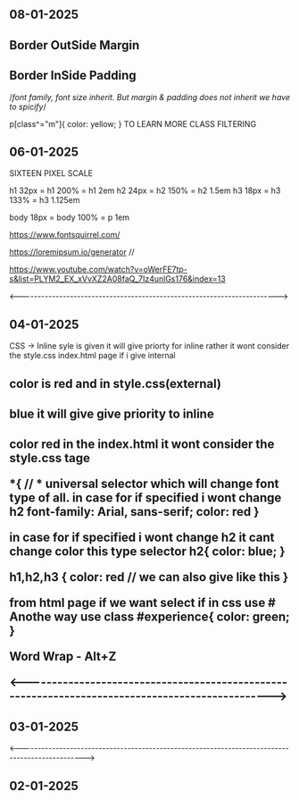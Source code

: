 



## 08-01-2025 
## Border OutSide Margin
## Border InSide Padding
/*font family, font size inherit. But margin & padding does not inherit we have to spicify*/

p[class^="m"]{
color: yellow;
} TO LEARN MORE CLASS FILTERING

## 06-01-2025

SIXTEEN PIXEL SCALE

h1	32px  = h1	200% = h1	2em 
h2  24px  = h2	150% = h2	1.5em 
h3	18px  = h3	133% = h3 1.125em

body 18px = body 100% = p 	1em

https://www.fontsquirrel.com/

https://loremipsum.io/generator // 




https://www.youtube.com/watch?v=oWerFE7tp-s&list=PLYM2_EX_xVvXZ2A08faQ_7Iz4unlGs176&index=13

<------------------------------------------------------------------------>

## 04-01-2025


CSS -> Inline syle is given it will give priorty for inline rather it wont consider the style.css
index.html page if i give internal<h2> color is red and in style.css(external) <h2> blue it will give give priority to inline <h2> color red in the index.html it wont consider the style.css tage


*{ // * universal selector which will change font type of all. in case for if specified i wont change h2 
  font-family: Arial, sans-serif;
  color: red
}

in case for if specified i wont change h2  it cant change color this type selector
h2{
  color: blue;
} 

h1,h2,h3 {
  color: red // we can also give like this
}

from html page if we want select if in css use # Anothe way use class 
#experience{
  color: green;  
}

Word Wrap - Alt+Z
 <!--audio tag : controls: autoplay: play the song. loop:Repeats the song. 
    preload"auto"" when page loads play audio. -->
<!--preload"none" when user click the playbutton play song "here play duration wont be shown"-->
 <!-- <audio controls preload="auto"-->
<!-- <audio controls preload="metadata": Here user can see the duration and First Frame information collect when user click the play button load and play song-->

<!-- Video use same control which are used for Audio-->
<!--poster: where we can use shannon image as poster. All control which are used in audio will applicable in the audio-->
 <!-- muted when page load Applicabel for video & Audio->

 <!--mutiple browser we can add source in Audio and video any format can support in browser Accoding-->
<------------------------------------------------------------------------------------------------>

## 03-01-2025
 <!-- Class, div, span tags, block vs inline elements, various meta tags and their usages-->
<!--Block Elements: Pargraph,Heading,list,div,ul which automatically goes to next line-->
<!-- Inline Elements: achor tag, image, span which does not goes to next line -->
<!--class: where we can group div and give CSS ex h3 heading can kept unique similary. We can style-->

  <!--A <span> element which is used to color a part of a text:-->
<!--Escape Sequences copyrigh, dollar manyMore-->
<!--iFrame: Emmbed a page with this page we can use this iframe-->
<!--iframe : My Canadian Home address used in this page -->

<------------------------------------------------------------------------------------------------>
## 02-01-2025
<!-- GET used get the signupresult.html" details-->
<!-- POST sending signupresult.html details database-->
<!--placeholder inside input text box User Name will be visible-->
<!--value="varghese" means default value will be varghese-->
<!--label for="username" means when click on username text box it will highlight-->
<!--id="username" means reference to the username-->
<!--type="password" means password will be hide-->
<!--id="password" means reference to the password-->
<!--button type="submit" means when click it will submit the form-->
<!--size: control size of the textbox length-->
<!--maxlength: control the maximum length of the character typed in userName text box-->
<!--minlength: control the minimum length of the character must typed in Password text box 8 minlength must type 8 char -->
<!--required:  means it is a validation, mandatory to fill the UserName & password.-->
<!--min & max: control the minimum (Year 1900 not below)& maximum(Yeae 3000) value of the yearofbirth-->
<!--step: control the increment of the yearofbirth by 10 wich will increase Year 1900 to 1910 spin arrow-->
<!--cols: control the column size of the about text area box-->
<!--rows: control the row size of the about text area box-->
<!--Group the name in radio button give the comman name Example: name="gender" for male and female then radio button will untick and select male or female gender-->
<!-- gender=on means we have to give value='Female' or Value='Male' so that information will post correctly in DB. if dont give value it will genderon :http://127.0.0.1:5500/signupresult.html?username=varghese&email=varghesetiju%40outlook.com&password=varghese&yearofbirth=2024-10-14&about=&smsalert=on&terms=on&gender=on-->

<!-- check box & radio button:input type="radio" name="gender" id="female" value="female" name is group the radio button with same name:gender for both male & female for that we have to give value in radio button. if we dont give value it will
 check box has differ name for each check box.--> 
<!--input type='tel' telephone-->
<!--input type='color' color picker display-->
<!--https://www.youtube.com/watch?v=tDLLIq95VZU&list=PLYM2_EX_xVvXZ2A08faQ_7Iz4unlGs176&index=8-->
<!--http://127.0.0.1:5500/signupresult.html?User+Name=gggg&Password=ggg // Query String

------------------------------------------------------------------------------------------------